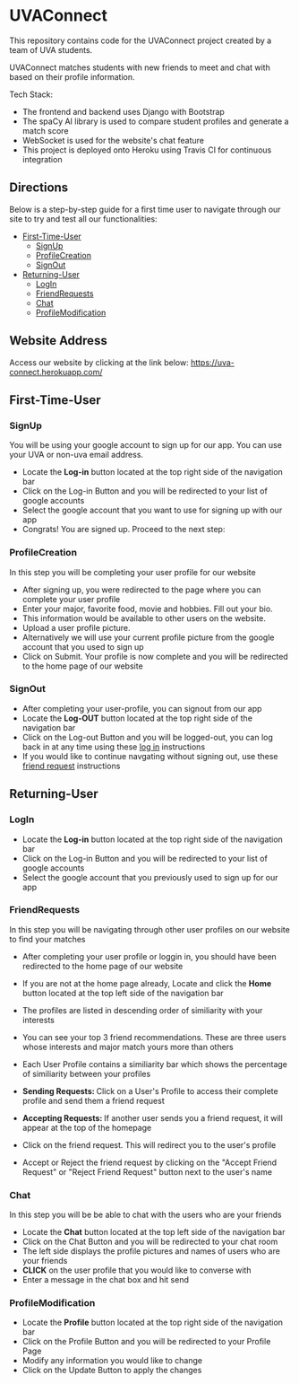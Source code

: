 # UVAConnect

This repository contains code for the UVAConnect project created by a team of UVA students. 

UVAConnect matches students with new friends to meet and chat with based on their profile information. 

Tech Stack:
- The frontend and backend uses Django with Bootstrap
- The spaCy AI library is used to compare student profiles and generate a match score
- WebSocket is used for the website's chat feature
- This project is deployed onto Heroku using Travis CI for continuous integration

## Directions 
Below is a step-by-step guide for a first time user to navigate through our site to try and test all our functionalities:

- [First-Time-User](#First-Time-User)
    - [SignUp](#SignUp)
    - [ProfileCreation](#ProfileCreation)
    - [SignOut](#SignOut)
- [Returning-User](#Returning-User)
    - [LogIn](#LogIn)
    - [FriendRequests](#FriendRequests)
    - [Chat](#Chat)
    - [ProfileModification](#ProfileModification)

## Website Address

Access our website by clicking at the link below:
<a href="https://uva-connect.herokuapp.com/"> https://uva-connect.herokuapp.com/ </a>

## First-Time-User

### SignUp

You will be using your google account to sign up for our app. You can use your UVA or non-uva email address.

- Locate the <b>Log-in</b> button located at the top right side of the navigation bar
- Click on the Log-in Button and you will be redirected to your list of google accounts
- Select the google account that you want to use for signing up with our app
- Congrats! You are signed up. Proceed to the next step: 


### ProfileCreation

In this step you will be completing your user profile for our website

- After signing up, you were redirected to the page where you can complete your user profile
- Enter your major, favorite food, movie and hobbies. Fill out your bio. 
- This information would be available to other users on the website.
- Upload a user profile picture. 
- Alternatively we will use your current profile picture from the google account that you used to sign up
- Click on Submit. Your profile is now complete and you will be redirected to the home page of our website

### SignOut

- After completing your user-profile, you can signout from our app
- Locate the <b>Log-OUT</b> button located at the top right side of the navigation bar
- Click on the Log-out Button and you will be logged-out, you can log back in at any time using these [log in](#LogIn) instructions
- If you would like to continue navgating without signing out, use these [friend request](#FriendRequests) instructions


## Returning-User

### LogIn

- Locate the <b>Log-in</b> button located at the top right side of the navigation bar
- Click on the Log-in Button and you will be redirected to your list of google accounts
- Select the google account that you previously used to sign up for our app

### FriendRequests

In this step you will be navigating through other user profiles on our website to find your matches

- After completing your user profile or loggin in, you should have been redirected to the home page of our website
- If you are not at the home page already, Locate and click the <b>Home</b> button located at the top left side of the navigation bar
- The profiles are listed in descending order of similiarity with your interests
- You can see your top 3 friend recommendations. These are three users whose interests and major match yours more than others
- Each User Profile contains a similiarity bar which shows the percentage of similiarity between your profiles

- <b> Sending Requests: </b>Click on a User's Profile to access their complete profile and send them a friend request
- <b> Accepting Requests: </b>If another user sends you a friend request, it will appear at the top of the homepage
- Click on the friend request. This will redirect you to the user's profile
- Accept or Reject the friend request by clicking on the "Accept Friend Request" or "Reject Friend Request" button next to the user's name

### Chat

In this step you will be be able to chat with the users who are your friends

- Locate the <b>Chat</b> button located at the top left side of the navigation bar
- Click on the Chat Button and you will be redirected to your chat room
- The left side displays the profile pictures and names of users who are your friends
- <b>CLICK</b> on the user profile that you would like to converse with
- Enter a message in the chat box and hit send

### ProfileModification

- Locate the <b>Profile</b> button located at the top right side of the navigation bar
- Click on the Profile Button and you will be redirected to your Profile Page
- Modify any information you would like to change
- Click on the Update Button to apply the changes
